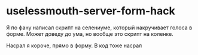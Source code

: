 # uselessmouth-server-form-hack
Я по фану написал скрипт на селениуме, который накручивает голоса в форме. Может доведу до ума, но вообще это скрипт на коленке.

Насрал я короче, прямо в форму. В код тоже насрал
